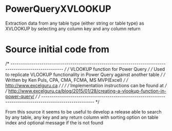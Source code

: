 # PowerQueryXVLOOKUP
Extraction data from any table type (either string or table type) as XVLOOKUP by selecting any column key and any column return

Source initial code from
========================
  /* ------------------------------------------------------------------------------------------------------- */
  /* VLOOKUP function for Power Query                                                                        */
  /* Used to replicate VLOOKUP functionality in Power Query against another table                            */
  /* Written by Ken Puls, CPA, CMA, FCMA, MS MVP(Excel)                                                      */
  /* http://www.excelguru.ca                                                                                 */
  /*                                                                                                         */
  /* Implementation instructions can be found at                                                             */
  /* http://www.excelguru.ca/blog/2015/01/28/creating-a-vlookup-function-in-power-query/                     */
  /* ------------------------------------------------------------------------------------------------------- */

From this source it seems to be useful to develop a release able to search by any table, any key and any return column with sorting option on table index and optional message if the is not found
